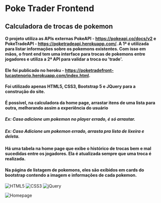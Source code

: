 # Poke Trader Frontend

## Calculadora de trocas de pokemon

#### O projeto utiliza as APIs externas PokeAPI - https://pokeapi.co/docs/v2 e PokeTradeAPI - https://poketradeapi.herokuapp.com/. A 1ª é utilizada para listar informações sobre os pokemons existentes. Com isso em mãos, o front end tem uma interface para trocas de pokemons entre jogadores e utiliza a 2ª API para validar a troca ou 'trade'.

#### Ele foi publicado no heroku - https://poketradefront-lucastenorio.herokuapp.com/index.html. 

#### Foi utilizado apenas HTML5, CSS3, Bootstrap 5 e JQuery para a construção do site.

#### É possível, na calculadora da home page, arrastar itens de uma lista para outra, melhorando assim a experiência do usuário 
##### Ex: Caso adicione um pokemon no player errado, é só arrastar.
##### Ex: Caso Adicione um pokemon errado, arrasta pra lista de lixeira e deleta.

#### Há uma tabela na home page que exibe o histórico de trocas bem e mal sucedidas entre os jogadores. Ela é atualizada sempre que uma troca é realizada.

#### Na página de listagem de pokemons, eles são exibidos em cards do bootstrap contendo a imagem e informações de cada pokemon.

![HTML5](https://img.shields.io/badge/html5-%23E34F26.svg?style=for-the-badge&logo=html5&logoColor=white) ![CSS3](https://img.shields.io/badge/css3-%231572B6.svg?style=for-the-badge&logo=css3&logoColor=white) ![jQuery](https://img.shields.io/badge/jquery-%230769AD.svg?style=for-the-badge&logo=jquery&logoColor=white)


![Homepage](https://images2.imgbox.com/54/f1/4VIJHmjF_o.png)
